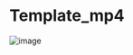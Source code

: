 # Template_mp4

![image](https://user-images.githubusercontent.com/99293275/160895833-3aab848a-d52f-45c2-a9f5-bf13a4b4c4eb.png)

